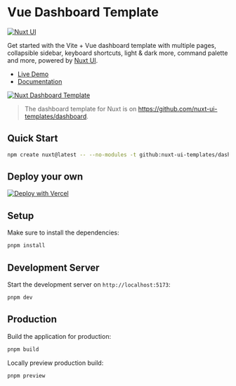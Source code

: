 # Vue Dashboard Template

[![Nuxt UI](https://img.shields.io/badge/Made%20with-Nuxt%20UI-00DC82?logo=nuxt&labelColor=020420)](https://ui.nuxt.com)

Get started with the Vite + Vue dashboard template with multiple pages, collapsible sidebar, keyboard shortcuts, light & dark more, command palette and more, powered by [Nuxt UI](https://ui.nuxt.com).

- [Live Demo](https://dashboard-vue-template.nuxt.dev)
- [Documentation](https://ui.nuxt.com/docs/getting-started/installation/vue)

<a href="https://dashboard-vue-template.nuxt.dev/" target="_blank">
  <picture>
    <source media="(prefers-color-scheme: dark)" srcset="https://ui.nuxt.com/assets/templates/vue/dashboard-dark.png">
    <source media="(prefers-color-scheme: light)" srcset="https://ui.nuxt.com/assets/templates/vue/dashboard-light.png">
    <img alt="Nuxt Dashboard Template" src="https://ui.nuxt.com/assets/templates/vue/dashboard-light.png">
  </picture>
</a>

> The dashboard template for Nuxt is on https://github.com/nuxt-ui-templates/dashboard.

## Quick Start

```bash [Terminal]
npm create nuxt@latest -- --no-modules -t github:nuxt-ui-templates/dashboard-vue
```

## Deploy your own

[![Deploy with Vercel](https://vercel.com/button)](https://vercel.com/new/clone?repository-name=dashboard-vue&repository-url=https%3A%2F%2Fgithub.com%2Fnuxt-ui-templates%2Fdashboard-vue&demo-image=https%3A%2F%2Fui.nuxt.com%2Fassets%2Ftemplates%2Fvue%2Fdashboard-dark.png&demo-url=https%3A%2F%2Fdashboard-vue-template.nuxt.dev%2F&demo-title=Vue%20Dashboard%20Template&demo-description=A%20dashboard%20template%20with%20multi-column%20layout%20for%20building%20sophisticated%20admin%20interfaces.)

## Setup

Make sure to install the dependencies:

```bash
pnpm install
```

## Development Server

Start the development server on `http://localhost:5173`:

```bash
pnpm dev
```

## Production

Build the application for production:

```bash
pnpm build
```

Locally preview production build:

```bash
pnpm preview
```
